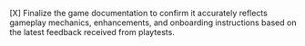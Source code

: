 [X] Finalize the game documentation to confirm it accurately reflects gameplay mechanics, enhancements, and onboarding instructions based on the latest feedback received from playtests.